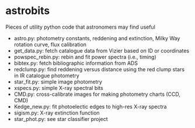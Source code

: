 astrobits
=========

Pieces of utility python code that astronomers may find useful

- astro.py: photometry constants, reddening and extinction, Milky Way rotation curve, flux calibration
- get_data.py: fetch catalogue data from Vizier based on ID or coordinates
- powspec_rebin.py: rebin and fit power spectra (i.e., timing)
- bibtex.py: fetch bibliographic information from ADS
- redclump.py: find reddening versus distance using the red clump stars in IR catalogue photometry
- star_fit.py: simple image photometry
- xspecs.py: simple X-ray spectral bits
- CMD.py: cross-calibrate images for making photometry charts (CCD, CMD)
- Kedge_new.py: fit photoelectic edges to high-res X-ray spectra 
- sigism.py: X-ray extinction function
- star_phot.py: see star classifier project

